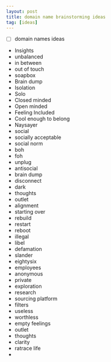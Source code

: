 ```yaml
---
layout: post
title: domain name brainstorming ideas
tag: [ideas]
---
```


- [ ] domain names ideas
* Insights
* unbalanced
* in between
* out of touch
* soapbox
* Brain dump
* Isolation
* Solo
* Closed minded
* Open minded
* Feeling Included
* Cool enough to belong 
* Naysayer
* social
* socially acceptable
* social norm
* boh
* foh
* unplug
* antisocial
* brain dump
* disconnect
* dark
* thoughts
* outlet
* alignment
* starting over
* rebuild
* restart
* reboot
* illegal
* libel
* defamation
* slander
* eightysix
* employees
* anonymous
* private
* exploration
* research
* sourcing platform
* filters
* useless
* worthless
* empty feelings
* outlet
* thoughts
* clarity
* ratrace life
* 